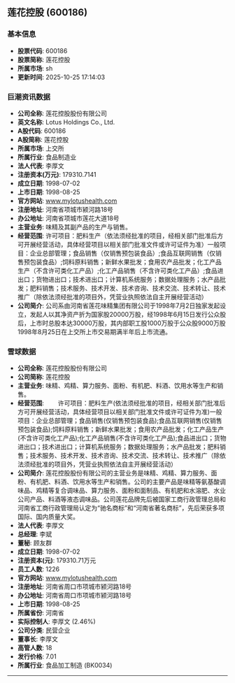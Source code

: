 ## 莲花控股 (600186)

### 基本信息

- **股票代码**: 600186
- **股票简称**: 莲花控股
- **所属市场**: sh
- **更新时间**: 2025-10-25 17:14:03

### 巨潮资讯数据

- **公司全称**: 莲花控股股份有限公司
- **英文名称**: Lotus Holdings Co., Ltd.
- **A股代码**: 600186
- **A股简称**: 莲花控股
- **所属市场**: 上交所
- **所属行业**: 食品制造业
- **法人代表**: 李厚文
- **注册资本(万元)**: 179310.7141
- **成立日期**: 1998-07-02
- **上市日期**: 1998-08-25
- **官方网站**: www.mylotushealth.com
- **注册地址**: 河南省项城市颍河路18号
- **办公地址**: 河南省项城市莲花大道18号
- **主营业务**: 味精及其副产品的生产与销售。
- **经营范围**: 许可项目：肥料生产（依法须经批准的项目，经相关部门批准后方可开展经营活动，具体经营项目以相关部门批准文件或许可证件为准）一般项目：企业总部管理；食品销售（仅销售预包装食品）;食品互联网销售（仅销售预包装食品）;饲料原料销售；新鲜水果批发；食用农产品批发；化工产品生产（不含许可类化工产品）;化工产品销售（不含许可类化工产品）;食品进出口；货物进出口；技术进出口；计算机系统服务；数据处理服务；水产品批发；肥料销售；技术服务、技术开发、技术咨询、技术交流、技术转让、技术推广（除依法须经批准的项目外，凭营业执照依法自主开展经营活动）
- **公司简介**: 公司系由河南省莲花味精集团有限公司于1998年7月2日独家发起设立，发起人以其净资产折为国家股20000万股，经1998年6月15日发行公众股后，上市时总股本达30000万股，其内部职工股1000万股于公众股9000万股1998年8月25日在上交所上市交易期满半年后上市流通。

### 雪球数据

- **公司全称**: 莲花控股股份有限公司
- **公司简称**: 莲花控股
- **主营业务**: 味精、鸡精、算力服务、面粉、有机肥、料酒、饮用水等生产和销售。
- **经营范围**: 　　许可项目：肥料生产(依法须经批准的项目，经相关部门批准后方可开展经营活动，具体经营项目以相关部门批准文件或许可证件为准)一般项目：企业总部管理；食品销售(仅销售预包装食品);食品互联网销售(仅销售预包装食品);饲料原料销售；新鲜水果批发；食用农产品批发；化工产品生产(不含许可类化工产品);化工产品销售(不含许可类化工产品);食品进出口；货物进出口；技术进出口；计算机系统服务；数据处理服务；水产品批发；肥料销售；技术服务、技术开发、技术咨询、技术交流、技术转让、技术推广（除依法须经批准的项目外，凭营业执照依法自主开展经营活动）
- **公司简介**: 莲花控股股份有限公司的主营业务是味精、鸡精、算力服务、面粉、有机肥、料酒、饮用水等生产和销售。公司的主要产品是味精等氨基酸调味品、鸡精等复合调味品、算力服务、面粉和面制品、有机肥和水溶肥、水业公司产品、料酒等液态调味品。公司莲花品牌先后被国家工商行政管理总局和河南省工商行政管理局认定为“驰名商标”和“河南省著名商标”，先后荣获多项国际、国内质量大奖。
- **法人代表**: 李厚文
- **总经理**: 李斌
- **董秘**: 顾友群
- **成立日期**: 1998-07-02
- **注册资本(元)**: 179310.71万元
- **员工人数**: 1226
- **官方网站**: www.mylotushealth.com
- **注册地址**: 河南省周口市项城市颍河路18号
- **办公地址**: 河南省周口市项城市颍河路18号
- **上市日期**: 1998-08-25
- **所属省份**: 河南省
- **实际控制人**: 李厚文 (2.46%)
- **公司分类**: 民营企业
- **董事长**: 李厚文
- **高管人数**: 18
- **发行价格**: 7.01
- **所属行业**: 食品加工制造 (BK0034)

---